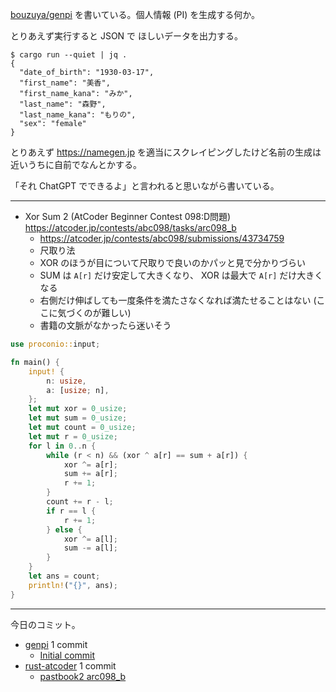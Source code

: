 [bouzuya/genpi] を書いている。個人情報 (PI) を生成する何か。

とりあえず実行すると JSON で ほしいデータを出力する。

```console
$ cargo run --quiet | jq .
{
  "date_of_birth": "1930-03-17",
  "first_name": "美香",
  "first_name_kana": "みか",
  "last_name": "森野",
  "last_name_kana": "もりの",
  "sex": "female"
}
```

とりあえず <https://namegen.jp> を適当にスクレイピングしたけど名前の生成は近いうちに自前でなんとかする。

「それ ChatGPT でできるよ」と言われると思いながら書いている。

---

- Xor Sum 2 (AtCoder Beginner Contest 098:D問題)
  <https://atcoder.jp/contests/abc098/tasks/arc098_b>
  - <https://atcoder.jp/contests/abc098/submissions/43734759>
  - 尺取り法
  - XOR のほうが目について尺取りで良いのかパッと見で分かりづらい
  - SUM は `A[r]` だけ安定して大きくなり、 XOR は最大で `A[r]` だけ大きくなる
  - 右側だけ伸ばしても一度条件を満たさなくなれば満たせることはない (ここに気づくのが難しい)
  - 書籍の文脈がなかったら迷いそう

```rust
use proconio::input;

fn main() {
    input! {
        n: usize,
        a: [usize; n],
    };
    let mut xor = 0_usize;
    let mut sum = 0_usize;
    let mut count = 0_usize;
    let mut r = 0_usize;
    for l in 0..n {
        while (r < n) && (xor ^ a[r] == sum + a[r]) {
            xor ^= a[r];
            sum += a[r];
            r += 1;
        }
        count += r - l;
        if r == l {
            r += 1;
        } else {
            xor ^= a[l];
            sum -= a[l];
        }
    }
    let ans = count;
    println!("{}", ans);
}
```

---

今日のコミット。

- [genpi](https://github.com/bouzuya/genpi) 1 commit
  - [Initial commit](https://github.com/bouzuya/genpi/commit/27423c425f31060c4d104ac2e23ee4626e4bd1b1)
- [rust-atcoder](https://github.com/bouzuya/rust-atcoder) 1 commit
  - [pastbook2 arc098_b](https://github.com/bouzuya/rust-atcoder/commit/23b47804edf38d3a4ebcebb8855ccb0ee3cb41df)

[bouzuya/genpi]: https://github.com/bouzuya/genpi
